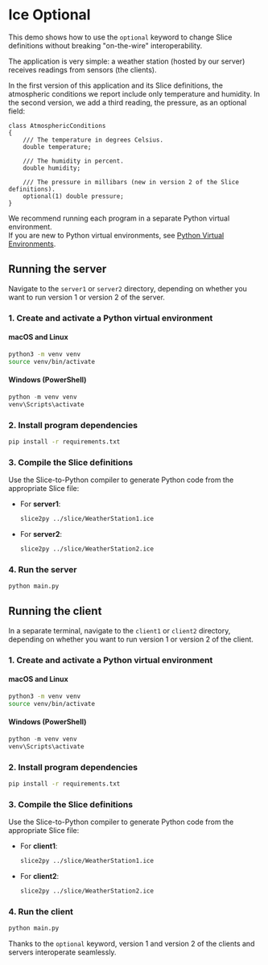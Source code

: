 # Ice Optional

This demo shows how to use the `optional` keyword to change Slice definitions without breaking "on-the-wire"
interoperability.

The application is very simple: a weather station (hosted by our server) receives readings from sensors (the clients).

In the first version of this application and its Slice definitions, the atmospheric conditions we report include only
temperature and humidity. In the second version, we add a third reading, the pressure, as an optional field:

```ice
class AtmosphericConditions
{
    /// The temperature in degrees Celsius.
    double temperature;

    /// The humidity in percent.
    double humidity;

    /// The pressure in millibars (new in version 2 of the Slice definitions).
    optional(1) double pressure;
}
```

We recommend running each program in a separate Python virtual environment.  
If you are new to Python virtual environments, see [Python Virtual Environments].

## Running the server

Navigate to the `server1` or `server2` directory, depending on whether you want to run version 1 or version 2 of the server.

### 1. Create and activate a Python virtual environment

#### macOS and Linux

```bash
python3 -m venv venv
source venv/bin/activate
```

#### Windows (PowerShell)

```powershell
python -m venv venv
venv\Scripts\activate
```

### 2. Install program dependencies

```bash
pip install -r requirements.txt
```

### 3. Compile the Slice definitions

Use the Slice-to-Python compiler to generate Python code from the appropriate Slice file:

- For **server1**:

  ```bash
  slice2py ../slice/WeatherStation1.ice
  ```

- For **server2**:

  ```bash
  slice2py ../slice/WeatherStation2.ice
  ```

### 4. Run the server

```bash
python main.py
```

## Running the client

In a separate terminal, navigate to the `client1` or `client2` directory, depending on whether you want to run version
1 or version 2 of the client.

### 1. Create and activate a Python virtual environment

#### macOS and Linux

```bash
python3 -m venv venv
source venv/bin/activate
```

#### Windows (PowerShell)

```powershell
python -m venv venv
venv\Scripts\activate
```

### 2. Install program dependencies

```bash
pip install -r requirements.txt
```

### 3. Compile the Slice definitions

Use the Slice-to-Python compiler to generate Python code from the appropriate Slice file:

- For **client1**:

  ```bash
  slice2py ../slice/WeatherStation1.ice
  ```

- For **client2**:

  ```bash
  slice2py ../slice/WeatherStation2.ice
  ```

### 4. Run the client

```bash
python main.py
```

Thanks to the `optional` keyword, version 1 and version 2 of the clients and servers interoperate seamlessly.

[Python Virtual Environments]: https://docs.python.org/3/tutorial/venv.html
